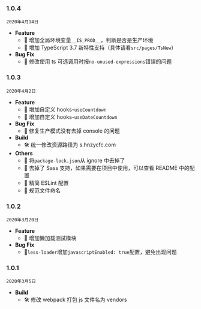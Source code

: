 ### 1.0.4

`2020年4月14日`

- **Feature**
  - 🌟 增加全局环境变量`__IS_PROD__`，判断是否是生产环境
  - 🌟 增加 TypeScript 3.7 新特性支持（具体请看`src/pages/TsNew`）
- **Bug Fix**
  - 🐞 修改使用 ts 可选调用时报`no-unused-expressions`错误的问题

### 1.0.3

`2020年4月2日`

- **Feature**
  - 🌟 增加自定义 hooks-`useCountdown`
  - 🌟 增加自定义 hooks-`useDateCountdown`
- **Bug Fix**
  - 🐞 修复生产模式没有去掉 console 的问题
- **Build**
  - 🛠 统一修改资源路径为 s.hnzycfc.com
- **Others**
  - 📝 将`package-lock.json`从 ignore 中去掉了
  - 📝 去掉了 Sass 支持，如果需要在项目中使用，可以查看 README 中的配置
  - 📝 精简 ESLint 配置
  - 📝 规范文件命名

### 1.0.2

`2020年3月20日`

- **Feature**
  - 🌟 增加懒加载测试模块
- **Bug Fix**
  - 🐞`less-loader`增加`javascriptEnabled: true`配置，避免出现问题

### 1.0.1

`2020年3月5日`

- **Build**
  - 🛠 修改 webpack 打包 js 文件名为 vendors

